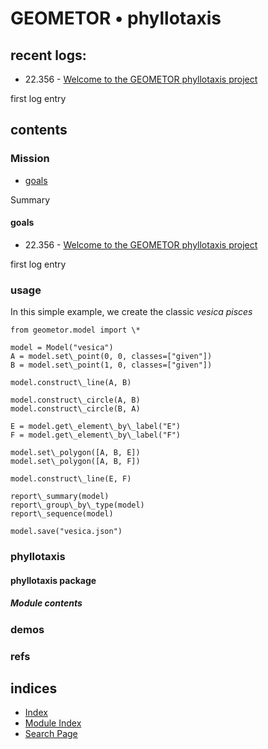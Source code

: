 


# GEOMETOR • phyllotaxis



## recent logs:


* 22.356 - [Welcome to the GEOMETOR phyllotaxis project](index.html#document-log/22.356-153850)


first log entry




## contents




### Mission



* [goals](#goals)



Summary



#### goals


* 22.356 - [Welcome to the GEOMETOR phyllotaxis project](index.html#document-log/22.356-153850)


first log entry





### usage


In this simple example, we create the classic *vesica pisces*



```
from geometor.model import \*

model = Model("vesica")
A = model.set\_point(0, 0, classes=["given"])
B = model.set\_point(1, 0, classes=["given"])

model.construct\_line(A, B)

model.construct\_circle(A, B)
model.construct\_circle(B, A)

E = model.get\_element\_by\_label("E")
F = model.get\_element\_by\_label("F")

model.set\_polygon([A, B, E])
model.set\_polygon([A, B, F])

model.construct\_line(E, F)

report\_summary(model)
report\_group\_by\_type(model)
report\_sequence(model)

model.save("vesica.json")

```




### phyllotaxis




#### phyllotaxis package



##### Module contents







### demos




### refs






## indices


* [Index](genindex.html)
* [Module Index](py-modindex.html)
* [Search Page](search.html)







